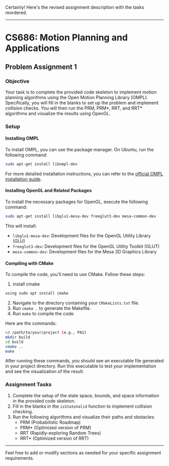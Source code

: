 Certainly! Here's the revised assignment description with the tasks reordered.

---

# CS686: Motion Planning and Applications
## Problem Assignment 1

### Objective

Your task is to complete the provided code skeleton to implement motion planning algorithms using the Open Motion Planning Library (OMPL). Specifically, you will fill in the blanks to set up the problem and implement collision checks. You will then run the PRM, PRM*, RRT, and RRT* algorithms and visualize the results using OpenGL.

### Setup

#### Installing OMPL

To install OMPL, you can use the package manager. On Ubuntu, run the following command:

```bash
sudo apt-get install libompl-dev
```

For more detailed installation instructions, you can refer to the [official OMPL installation guide](http://ompl.kavrakilab.org/installation.html).

#### Installing OpenGL and Related Packages

To install the necessary packages for OpenGL, execute the following command:

```bash
sudo apt-get install libglu1-mesa-dev freeglut3-dev mesa-common-dev
```

This will install:

- `libglu1-mesa-dev`: Development files for the OpenGL Utility Library (GLU)
- `freeglut3-dev`: Development files for the OpenGL Utility Toolkit (GLUT)
- `mesa-common-dev`: Development files for the Mesa 3D Graphics Library

#### Compiling with CMake

To compile the code, you'll need to use CMake. Follow these steps:

1. install cmake
```bash
using sudo apt install cmake
```
2. Navigate to the directory containing your `CMakeLists.txt` file.
3. Run `cmake .` to generate the Makefile.
4. Run `make` to compile the code.

Here are the commands:

```bash
cd /path/to/your/project (e.g., PA1)
mkdir build
cd build
cmake ..
make
```

After running these commands, you should see an executable file generated in your project directory. 
Run this executable to test your implementation and see the visualization of the result.

### Assignment Tasks

1. Complete the setup of the state space, bounds, and space information in the provided code skeleton.
2. Fill in the blanks in the `isStateValid` function to implement collision checking.
3. Run the following algorithms and visualize their paths and obstacles:
    - PRM (Probabilistic Roadmap)
    - PRM* (Optimized version of PRM)
    - RRT (Rapidly-exploring Random Trees)
    - RRT* (Optimized version of RRT)

---

Feel free to add or modify sections as needed for your specific assignment requirements.
